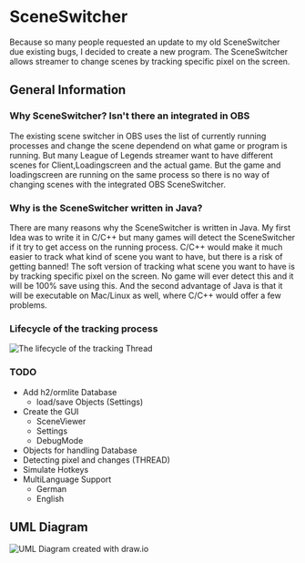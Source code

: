 # SceneSwitcher
Because so many people requested an update to my old SceneSwitcher due existing bugs, I decided to create a new program.
The SceneSwitcher allows streamer to change scenes by tracking specific pixel on the screen.

## General Information
### Why SceneSwitcher? Isn't there an integrated in OBS
The existing scene switcher in OBS uses the list of currently running processes and change the scene dependend on what game or program is running.
But many League of Legends streamer want to have different scenes for Client,Loadingscreen and the actual game. But the game and loadingscreen are 
running on the same process so there is no way of changing scenes with the integrated OBS SceneSwitcher.

### Why is the SceneSwitcher written in Java?
There are many reasons why the SceneSwitcher is written in Java. 
My first Idea was to write it in C/C++ but many games will detect the SceneSwitcher if it try to get access on the running process.
C/C++ would make it much easier to track what kind of scene you want to have, but there is a risk of getting banned!
The soft version of tracking what scene you want to have is by tracking specific pixel on the screen. No game will ever detect this and it will be 100% save using this.
And the second advantage of Java is that it will be executable on Mac/Linux as well, where C/C++ would offer a few problems.

### Lifecycle of the tracking process
![The lifecycle of the tracking Thread](https://i.imgur.com/jq6r67A.png)

### TODO
* Add h2/ormlite Database
  * load/save Objects (Settings)
* Create the GUI
  * SceneViewer
  * Settings
  * DebugMode
* Objects for handling Database
* Detecting pixel and changes (THREAD)
* Simulate Hotkeys
* MultiLanguage Support
  * German
  * English

## UML Diagram
![UML Diagram created with draw.io](https://i.imgur.com/b354Rrr.png)
